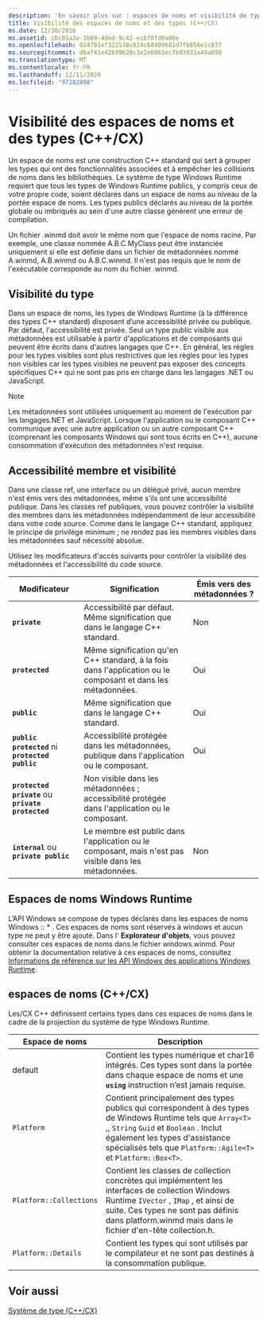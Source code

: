 ```yaml
---
description: 'En savoir plus sur : espaces de noms et visibilité de type (C++/CX)'
title: Visibilité des espaces de noms et des types (C++/CX)
ms.date: 12/30/2016
ms.assetid: cbc01a3a-3b69-4ded-9c42-ecbf0fd0a00e
ms.openlocfilehash: 014791ef322538c824c68409681d7fb856e1c837
ms.sourcegitcommit: d6af41e42699628c3e2e6063ec7b03931a49a098
ms.translationtype: MT
ms.contentlocale: fr-FR
ms.lasthandoff: 12/11/2020
ms.locfileid: "97282898"
---
```

# <a name="namespaces-and-type-visibility-ccx-"></a>Visibilité des espaces de noms et des types (C++/CX)

Un espace de noms est une construction C++ standard qui sert à grouper les types qui ont des fonctionnalités associées et à empêcher les collisions de noms dans les bibliothèques. Le système de type Windows Runtime requiert que tous les types de Windows Runtime publics, y compris ceux de votre propre code, soient déclarés dans un espace de noms au niveau de la portée espace de noms. Les types publics déclarés au niveau de la portée globale ou imbriqués au sein d'une autre classe génèrent une erreur de compilation.

Un fichier .winmd doit avoir le même nom que l'espace de noms racine. Par exemple, une classe nommée A.B.C.MyClass peut être instanciée uniquement si elle est définie dans un fichier de métadonnées nommé A.winmd, A.B.winmd ou A.B.C.winmd. Il n'est pas requis que le nom de l'exécutable corresponde au nom du fichier .winmd.

## <a name="type-visibility"></a>Visibilité du type

Dans un espace de noms, les types de Windows Runtime (à la différence des types C++ standard) disposent d’une accessibilité privée ou publique. Par défaut, l'accessibilité est privée. Seul un type public visible aux métadonnées est utilisable à partir d'applications et de composants qui peuvent être écrits dans d'autres langages que C++. En général, les règles pour les types visibles sont plus restrictives que les règles pour les types non visibles car les types visibles ne peuvent pas exposer des concepts spécifiques C++ qui ne sont pas pris en charge dans les langages .NET ou JavaScript.

> [!NOTE]
> Les métadonnées sont utilisées uniquement au moment de l'exécution par les langages.NET et JavaScript. Lorsque l'application ou le composant C++ communique avec une autre application ou un autre composant C++ (comprenant les composants Windows qui sont tous écrits en C++), aucune consommation d'exécution des métadonnées n'est requise.

## <a name="member-accessibility-and-visibility"></a>Accessibilité membre et visibilité

Dans une classe ref, une interface ou un délégué privé, aucun membre n'est émis vers des métadonnées, même s'ils ont une accessibilité publique. Dans les classes ref publiques, vous pouvez contrôler la visibilité des membres dans les métadonnées indépendamment de leur accessibilité dans votre code source. Comme dans le langage C++ standard, appliquez le principe de privilège minimum ; ne rendez pas les membres visibles dans les métadonnées sauf nécessité absolue.

Utilisez les modificateurs d'accès suivants pour contrôler la visibilité des métadonnées et l'accessibilité du code source.

| Modificateur | Signification | Émis vers des métadonnées ? |
|--|--|--|
| **`private`** | Accessibilité par défaut. Même signification que dans le langage C++ standard. | Non |
| **`protected`** | Même signification qu'en C++ standard, à la fois dans l'application ou le composant et dans les métadonnées. | Oui |
| **`public`** | Même signification que dans le langage C++ standard. | Oui |
| **`public protected`** ni **`protected public`** | Accessibilité protégée dans les métadonnées, publique dans l'application ou le composant. | Oui |
| **`protected private`** ou **`private protected`** | Non visible dans les métadonnées ; accessibilité protégée dans l'application ou le composant. |  |
| **`internal`** ou **`private public`** | Le membre est public dans l'application ou le composant, mais n'est pas visible dans les métadonnées. | Non |

## <a name="windows-runtime-namespaces"></a>Espaces de noms Windows Runtime

L’API Windows se compose de types déclarés dans les espaces de noms Windows :: \* . Ces espaces de noms sont réservés à windows et aucun type ne peut y être ajouté. Dans l' **Explorateur d'objets**, vous pouvez consulter ces espaces de noms dans le fichier windows.winmd. Pour obtenir la documentation relative à ces espaces de noms, consultez [Informations de référence sur les API Windows des applications Windows Runtime](/uwp/api/).

## <a name="ccx-namespaces"></a>espaces de noms (C++/CX)

Les/CX C++ définissent certains types dans ces espaces de noms dans le cadre de la projection du système de type Windows Runtime.

| Espace de noms | Description |
|--|--|
| default | Contient les types numérique et char16 intégrés. Ces types sont dans la portée dans chaque espace de noms et une **`using`** instruction n’est jamais requise. |
| `Platform` | Contient principalement des types publics qui correspondent à des types de Windows Runtime tels que `Array<T>` ,, `String` `Guid` et `Boolean` . Inclut également les types d'assistance spécialisés tels que `Platform::Agile<T>` et `Platform::Box<T>`. |
| `Platform::Collections` | Contient les classes de collection concrètes qui implémentent les interfaces de collection Windows Runtime `IVector` , `IMap` , et ainsi de suite. Ces types ne sont pas définis dans platform.winmd mais dans le fichier d'en-tête collection.h. |
| `Platform::Details` | Contient les types qui sont utilisés par le compilateur et ne sont pas destinés à la consommation publique. |

## <a name="see-also"></a>Voir aussi

[Système de type (C++/CX)](../cppcx/type-system-c-cx.md)
